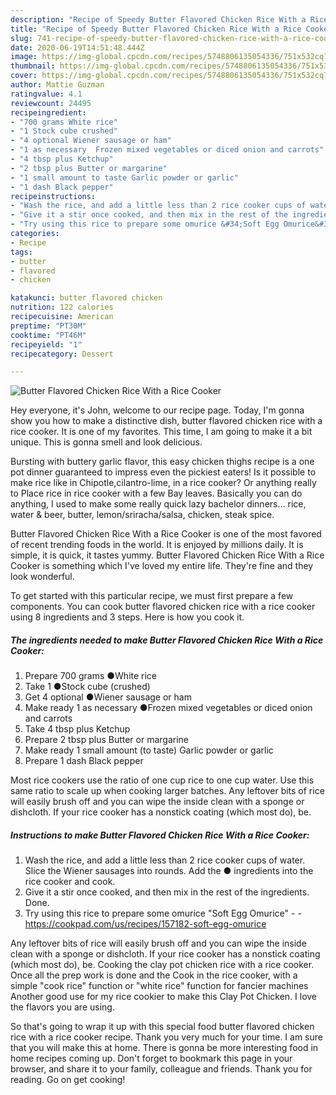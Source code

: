```yaml
---
description: "Recipe of Speedy Butter Flavored Chicken Rice With a Rice Cooker"
title: "Recipe of Speedy Butter Flavored Chicken Rice With a Rice Cooker"
slug: 741-recipe-of-speedy-butter-flavored-chicken-rice-with-a-rice-cooker
date: 2020-06-19T14:51:48.444Z
image: https://img-global.cpcdn.com/recipes/5748806135054336/751x532cq70/butter-flavored-chicken-rice-with-a-rice-cooker-recipe-main-photo.jpg
thumbnail: https://img-global.cpcdn.com/recipes/5748806135054336/751x532cq70/butter-flavored-chicken-rice-with-a-rice-cooker-recipe-main-photo.jpg
cover: https://img-global.cpcdn.com/recipes/5748806135054336/751x532cq70/butter-flavored-chicken-rice-with-a-rice-cooker-recipe-main-photo.jpg
author: Mattie Guzman
ratingvalue: 4.1
reviewcount: 24495
recipeingredient:
- "700 grams White rice"
- "1 Stock cube crushed"
- "4 optional Wiener sausage or ham"
- "1 as necessary  Frozen mixed vegetables or diced onion and carrots"
- "4 tbsp plus Ketchup"
- "2 tbsp plus Butter or margarine"
- "1 small amount to taste Garlic powder or garlic"
- "1 dash Black pepper"
recipeinstructions:
- "Wash the rice, and add a little less than 2 rice cooker cups of water. Slice the Wiener sausages into rounds. Add the ● ingredients into the rice cooker and cook."
- "Give it a stir once cooked, and then mix in the rest of the ingredients. Done."
- "Try using this rice to prepare some omurice &#34;Soft Egg Omurice&#34;  https://cookpad.com/us/recipes/157182-soft-egg-omurice"
categories:
- Recipe
tags:
- butter
- flavored
- chicken

katakunci: butter flavored chicken 
nutrition: 122 calories
recipecuisine: American
preptime: "PT30M"
cooktime: "PT46M"
recipeyield: "1"
recipecategory: Dessert

---
```



![Butter Flavored Chicken Rice With a Rice Cooker](https://img-global.cpcdn.com/recipes/5748806135054336/751x532cq70/butter-flavored-chicken-rice-with-a-rice-cooker-recipe-main-photo.jpg)

Hey everyone, it's John, welcome to our recipe page. Today, I'm gonna show you how to make a distinctive dish, butter flavored chicken rice with a rice cooker. It is one of my favorites. This time, I am going to make it a bit unique. This is gonna smell and look delicious.

Bursting with buttery garlic flavor, this easy chicken thighs recipe is a one pot dinner guaranteed to impress even the pickiest eaters! Is it possible to make rice like in Chipotle,cilantro-lime, in a rice cooker? Or anything really to Place rice in rice cooker with a few Bay leaves. Basically you can do anything, I used to make some really quick lazy bachelor dinners… rice, water &amp; beer, butter, lemon/sriracha/salsa, chicken, steak spice.

Butter Flavored Chicken Rice With a Rice Cooker is one of the most favored of recent trending foods in the world. It is enjoyed by millions daily. It is simple, it is quick, it tastes yummy. Butter Flavored Chicken Rice With a Rice Cooker is something which I've loved my entire life. They're fine and they look wonderful.


To get started with this particular recipe, we must first prepare a few components. You can cook butter flavored chicken rice with a rice cooker using 8 ingredients and 3 steps. Here is how you cook it.

<!--inarticleads1-->

##### The ingredients needed to make Butter Flavored Chicken Rice With a Rice Cooker:

1. Prepare 700 grams ●White rice
1. Take 1 ●Stock cube (crushed)
1. Get 4 optional ●Wiener sausage or ham
1. Make ready 1 as necessary  ●Frozen mixed vegetables or diced onion and carrots
1. Take 4 tbsp plus Ketchup
1. Prepare 2 tbsp plus Butter or margarine
1. Make ready 1 small amount (to taste) Garlic powder or garlic
1. Prepare 1 dash Black pepper


Most rice cookers use the ratio of one cup rice to one cup water. Use this same ratio to scale up when cooking larger batches. Any leftover bits of rice will easily brush off and you can wipe the inside clean with a sponge or dishcloth. If your rice cooker has a nonstick coating (which most do), be. 

<!--inarticleads2-->

##### Instructions to make Butter Flavored Chicken Rice With a Rice Cooker:

1. Wash the rice, and add a little less than 2 rice cooker cups of water. Slice the Wiener sausages into rounds. Add the ● ingredients into the rice cooker and cook.
1. Give it a stir once cooked, and then mix in the rest of the ingredients. Done.
1. Try using this rice to prepare some omurice &#34;Soft Egg Omurice&#34; -  - https://cookpad.com/us/recipes/157182-soft-egg-omurice


Any leftover bits of rice will easily brush off and you can wipe the inside clean with a sponge or dishcloth. If your rice cooker has a nonstick coating (which most do), be. Cooking the clay pot chicken rice with a rice cooker. Once all the prep work is done and the Cook in the rice cooker, with a simple &#34;cook rice&#34; function or &#34;white rice&#34; function for fancier machines Another good use for my rice cookier to make this Clay Pot Chicken. I love the flavors you are using. 

So that's going to wrap it up with this special food butter flavored chicken rice with a rice cooker recipe. Thank you very much for your time. I am sure that you will make this at home. There is gonna be more interesting food in home recipes coming up. Don't forget to bookmark this page in your browser, and share it to your family, colleague and friends. Thank you for reading. Go on get cooking!

